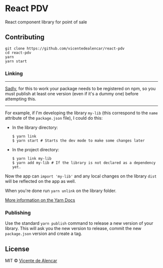 # React PDV

React component library for point of sale

## Contributing

```shell
git clone https://github.com/vicentedealencar/react-pdv
cd react-pdv
yarn
yarn start
```

### Linking

***

[Sadly](https://github.com/yarnpkg/yarn/issues/2611), for this to work your package needs to be registered on npm, so you must publish at least one version (even if it's a dummy one) before attempting this.

***

For example, if I'm developing the library `my-lib` (this correspond to the `name` attribute of the `package.json` file), I could do this:

- In the library directory:

  ```shell
  $ yarn link
  $ yarn start # Starts the dev mode to make some changes later
  ```

- In the project directory:

  ```shell
  $ yarn link my-lib
  $ yarn add my-lib # If the library is not declared as a dependency yet.
  ```

Now the app can `import 'my-lib'` and any local changes on the library `dist` will be reflected on the app as well.

When you're done run `yarn unlink` on the library folder.

[More information on the Yarn Docs](https://yarnpkg.com/en/docs/cli/link)

### Publishing

Use the standard `yarn publish` command to release a new version of your library. This will ask you the new version to release, commit the new `package.json` version and create a tag.

## License

MIT © [Vicente de Alencar](https://github.com/vicentedealencar)
